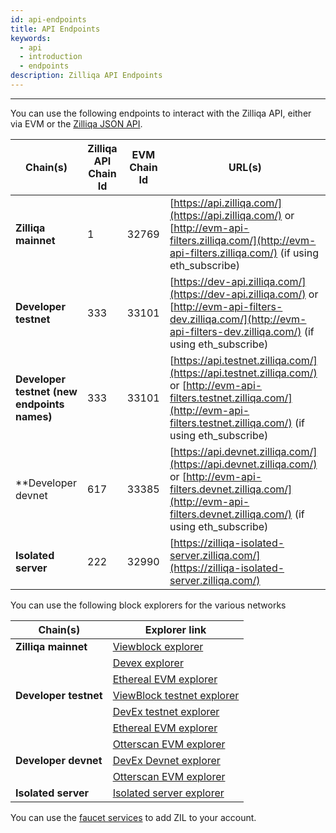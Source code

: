 ```yaml
---
id: api-endpoints
title: API Endpoints
keywords:
  - api
  - introduction
  - endpoints
description: Zilliqa API Endpoints
---
```


---

You can use the following endpoints to interact with the Zilliqa API, either via EVM or the
[Zilliqa JSON API](./api-introduction.md).

| Chain(s)              | Zilliqa API Chain Id | EVM Chain Id | URL(s)                                                                                                                                                      |
| --------------------- | -------------------- | ------------ |-------------------------------------------------------------------------------------------------------------------------------------------------------------|
| **Zilliqa mainnet**   | 1                    | 32769        | [https://api.zilliqa.com/](https://api.zilliqa.com/) or [http://evm-api-filters.zilliqa.com/](http://evm-api-filters.zilliqa.com/) (if using eth_subscribe) |
| **Developer testnet** | 333                  | 33101        | [https://dev-api.zilliqa.com/](https://dev-api.zilliqa.com/) or [http://evm-api-filters-dev.zilliqa.com/](http://evm-api-filters-dev.zilliqa.com/) (if using eth_subscribe)                                                                                               |
| **Developer testnet (new endpoints names)** | 333                  | 33101        | [https://api.testnet.zilliqa.com/](https://api.testnet.zilliqa.com/) or [http://evm-api-filters.testnet.zilliqa.com/](http://evm-api-filters.testnet.zilliqa.com/) (if using eth_subscribe)                                                                                               |
| **Developer devnet    | 617                  | 33385        | [https://api.devnet.zilliqa.com/](https://api.devnet.zilliqa.com/) or [http://evm-api-filters.devnet.zilliqa.com/](http://evm-api-filters.devnet.zilliqa.com/) (if using eth_subscribe)                                                                                               |
| **Isolated server**   | 222                  | 32990        | [https://zilliqa-isolated-server.zilliqa.com/](https://zilliqa-isolated-server.zilliqa.com/)                                                                |

You can use the following block explorers for the various networks

| Chain(s)              | Explorer link                                                                                                    |
| --------------------- | ---------------------------------------------------------------------------------------------------------------- |
| **Zilliqa mainnet**   | [Viewblock explorer](https://viewblock.io/zilliqa)                                                               |
|                       | [Devex explorer](https://devex.zilliqa.com/)                                                                     |
|                       | [Ethereal EVM explorer](https://evmx.zilliqa.com/overview)                                                       |
| **Developer testnet** | [ViewBlock testnet explorer](https://viewblock.io/zilliqa?network=testnet)                                       |
|                       | [DevEx testnet explorer](https://devex.zilliqa.com/?network=https%3A%2F%2Fdev-api.zilliqa.com)                   |
|                       | [Ethereal EVM explorer](https://evmx-dev.zilliqa.com/overview)                                                   |
|                       | [Otterscan EVM explorer](https://otterscan.testnet.zilliqa.com)                                                   |
| **Developer devnet**  | [DevEx Devnet explorer](https://devex.zilliqa.com/?network=https%3A%2F%2Fapi.devnet.zilliqa.com)                   |
|                       | [Otterscan EVM explorer](https://otterscan.devnet.zilliqa.com)                                                   |
| **Isolated server**   | [Isolated server explorer](https://devex.zilliqa.com/?network=https%3A%2F%2Fzilliqa-isolated-server.zilliqa.com) |

You can use the [faucet services](../../developers/developer-toolings/dev-tools-faucet.md) to add ZIL to your account.

